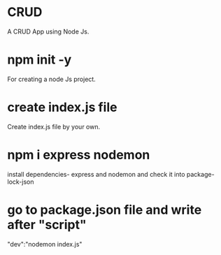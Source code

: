 # CRUD
A CRUD App using Node Js.
# npm init -y 
For creating a node Js project.
# create index.js file 
Create index.js file by your own.
# npm i express nodemon
install dependencies- express and nodemon and check it into package-lock-json
# go to package.json file and write after "script"
"dev":"nodemon index.js"

